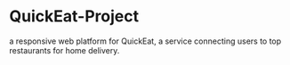 # QuickEat-Project
a responsive web platform for QuickEat, a service connecting users to top restaurants for home delivery.
